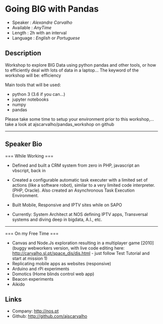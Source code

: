 Going BIG with Pandas
========================

* Speaker   : *Alexandre Carvalho*
* Available : *AnyTime*
* Length    : 2h with an interval
* Language  : *English* or *Portuguese*

Description
-----------

Workshop to explore BIG Data using python pandas and other tools, 
or how to efficiently deal with lots of data in a laptop...
The keyword of the workshop will be: efficiency

Main tools that will be used:
- python 3 (3.6 if you can...)
- jupyter notebooks
- numpy
- pandas

Please take some time to setup your environment prior to this workshop,... take a look at ajscarvalho/pandas_workshop on github

---------------

Speaker Bio
-----------

=== While Working ===

* Defined and built a CRM system from zero in PHP, javascript an vbscript, back in 
* Created a configurable automatic task executer with a limited set of actions (like a software robot), similar to a very limited code interpreter. (PHP, Oracle). Also created an Asynchronous Task Execution Environment.

* Built Mobile, Responsive and IPTV sites while on SAPO

* Currently: System Architect at NOS defining IPTV apps, Transversal systems and diving deep in bigdata, A.I., etc.

-----------

=== On my Free Time ===

* Canvas and Node.Js exploration resulting in a multiplayer game [2010] (buggy webworkers version, with live code editing here: http://carvalho.sl.pt/space_djs/djs.html - just follow Test Tutorial and start at mission 1)
* Replicating mobile apps as websites (responsive)
* Arduino and rPi experiments
* Domotics (Home blinds control web app)
* Beacon experiments
* Aikido


Links
-----

* Company: http://nos.pt
* Github: http://github.com/ajscarvalho

